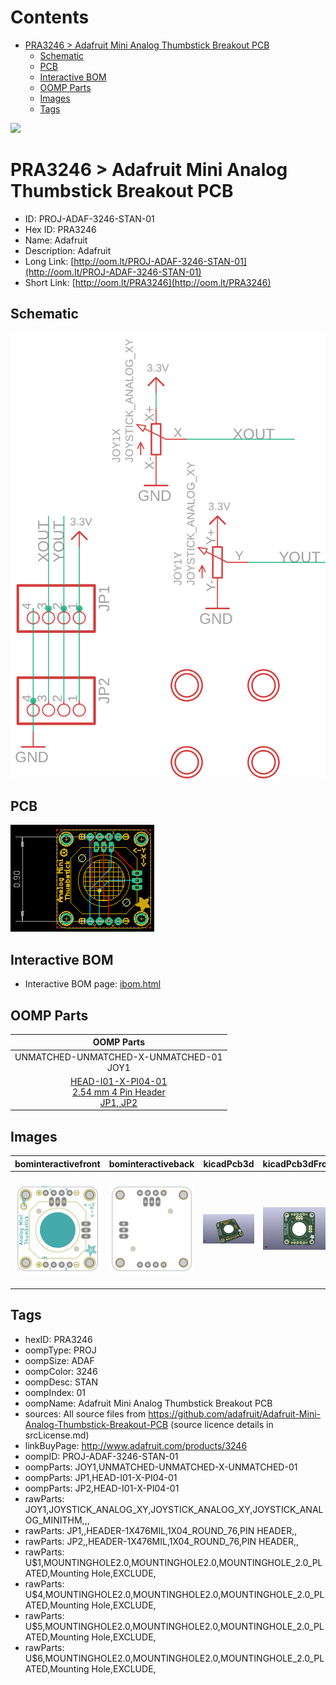 



Contents
========

* [PRA3246 > Adafruit Mini Analog Thumbstick Breakout PCB](#pra3246--adafruit-mini-analog-thumbstick-breakout-pcb)
	* [Schematic](#schematic)
	* [PCB](#pcb)
	* [Interactive BOM](#interactive-bom)
	* [OOMP Parts](#oomp-parts)
	* [Images](#images)
	* [Tags](#tags)
  
![][im]
# PRA3246 > Adafruit Mini Analog Thumbstick Breakout PCB

- ID: PROJ-ADAF-3246-STAN-01
- Hex ID: PRA3246
- Name: Adafruit
- Description: Adafruit
- Long Link: [http://oom.lt/PROJ-ADAF-3246-STAN-01](http://oom.lt/PROJ-ADAF-3246-STAN-01)
- Short Link: [http://oom.lt/PRA3246](http://oom.lt/PRA3246)

## Schematic
  
[![schem](eagleSchemImage.png)](eagleSchemImage.png)
## PCB
  
[![pcb](eagleImage.png)](eagleImage.png)
## Interactive BOM

- Interactive BOM page: [ibom.html](https://htmlpreview.github.io/?https://github.com/oomlout/oomlout_OOMP_projects/blob/main/PROJ-ADAF-3246-STAN-01/kicad/bom/ibom.html)

## OOMP Parts
  

|OOMP Parts|
| :---: |
|UNMATCHED-UNMATCHED-X-UNMATCHED-01<BR>JOY1|
|[HEAD-I01-X-PI04-01<br> 2.54 mm 4 Pin Header<br> JP1, JP2](https://github.com/oomlout/oomlout_OOMP_parts/tree/main/HEAD-I01-X-PI04-01/)|

## Images
  
  

|bominteractivefront|bominteractiveback|kicadPcb3d|kicadPcb3dFront|kicadPcb3dBack|eagleImage|eagleSchemImage|pcbdraw|pcbdrawback|
| :---: | :---: | :---: | :---: | :---: | :---: | :---: | :---: | :---: |
|[![bominteractivefront](bomFront_140.png)](bomFront.png)|[![bominteractiveback](bomBack_140.png)](bomBack.png)|[![kicadPcb3d](kicadPcb3d_140.png)](kicadPcb3d.png)|[![kicadPcb3dFront](kicadPcb3dFront_140.png)](kicadPcb3dFront.png)|[![kicadPcb3dBack](kicadPcb3dBack_140.png)](kicadPcb3dBack.png)|[![eagleImage](eagleImage_140.png)](eagleImage.png)|[![eagleSchemImage](eagleSchemImage_140.png)](eagleSchemImage.png)|[![pcbdraw](pcbdraw_140.png)](pcbdraw.png)|[![pcbdrawback](pcbdrawBack_140.png)](pcbdrawBack.png)|

## Tags

- hexID: PRA3246
- oompType: PROJ
- oompSize: ADAF
- oompColor: 3246
- oompDesc: STAN
- oompIndex: 01
- oompName: Adafruit Mini Analog Thumbstick Breakout PCB
- sources: All source files from https://github.com/adafruit/Adafruit-Mini-Analog-Thumbstick-Breakout-PCB (source licence details in srcLicense.md)
- linkBuyPage: http://www.adafruit.com/products/3246
- oompID: PROJ-ADAF-3246-STAN-01
- oompParts: JOY1,UNMATCHED-UNMATCHED-X-UNMATCHED-01
- oompParts: JP1,HEAD-I01-X-PI04-01
- oompParts: JP2,HEAD-I01-X-PI04-01
- rawParts: JOY1,JOYSTICK_ANALOG_XY,JOYSTICK_ANALOG_XY,JOYSTICK_ANALOG_MINITHM,,,
- rawParts: JP1,,HEADER-1X476MIL,1X04_ROUND_76,PIN HEADER,,
- rawParts: JP2,,HEADER-1X476MIL,1X04_ROUND_76,PIN HEADER,,
- rawParts: U$1,MOUNTINGHOLE2.0,MOUNTINGHOLE2.0,MOUNTINGHOLE_2.0_PLATED,Mounting Hole,EXCLUDE,
- rawParts: U$4,MOUNTINGHOLE2.0,MOUNTINGHOLE2.0,MOUNTINGHOLE_2.0_PLATED,Mounting Hole,EXCLUDE,
- rawParts: U$5,MOUNTINGHOLE2.0,MOUNTINGHOLE2.0,MOUNTINGHOLE_2.0_PLATED,Mounting Hole,EXCLUDE,
- rawParts: U$6,MOUNTINGHOLE2.0,MOUNTINGHOLE2.0,MOUNTINGHOLE_2.0_PLATED,Mounting Hole,EXCLUDE,



[im]: kicadPcb3d_450.png
